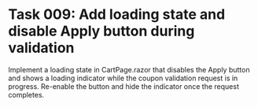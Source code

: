 # Task 009: Add loading state and disable Apply button during validation

Implement a loading state in CartPage.razor that disables the Apply button and shows a loading indicator while the coupon validation request is in progress. Re-enable the button and hide the indicator once the request completes.